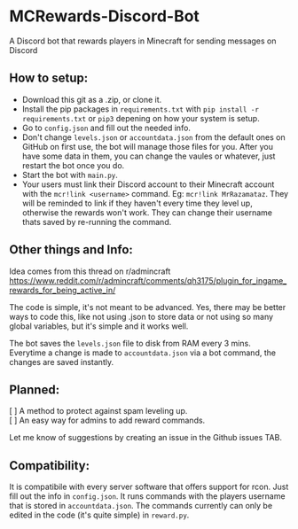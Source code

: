 # MCRewards-Discord-Bot
A Discord bot that rewards players in Minecraft for sending messages on Discord


## How to setup:
* Download this git as a .zip, or clone it.
* Install the pip packages in `requirements.txt` with `pip install -r requirements.txt` or `pip3` depening on how your system is setup.
* Go to `config.json` and fill out the needed info.
* Don't change `levels.json` or `accountdata.json` from the default ones on GitHub on first use, the bot will manage those files for you. After you have some data in them, you can change the vaules or whatever, just restart the bot once you do.
* Start the bot with `main.py`.
* Your users must link their Discord account to their Minecraft account with the `mcr!link <username>` command. Eg: `mcr!link MrRazamataz`. They will be reminded to link if they haven't every time they level up, otherwise the rewards won't work. They can change their username thats saved by re-running the command.

## Other things and Info:
Idea comes from this thread on r/admincraft https://www.reddit.com/r/admincraft/comments/qh3175/plugin_for_ingame_rewards_for_being_active_in/

The code is simple, it's not meant to be advanced. Yes, there may be better ways to code this, like not using .json to store data or not using so many global variables, but it's simple and it works well.

The bot saves the `levels.json` file to disk from RAM every 3 mins.  
Everytime a change is made to `accountdata.json` via a bot command, the changes are saved instantly.  

## Planned:
[ ] A method to protect against spam leveling up.  
[ ] An easy way for admins to add reward commands.

Let me know of suggestions by creating an issue in the Github issues TAB.

## Compatibility: 
It is compatibile with every server software that offers support for rcon. Just fill out the info in `config.json`. It runs commands with the players username that is stored in `accountdata.json`. The commands currently can only be edited in the code (it's quite simple) in `reward.py`.